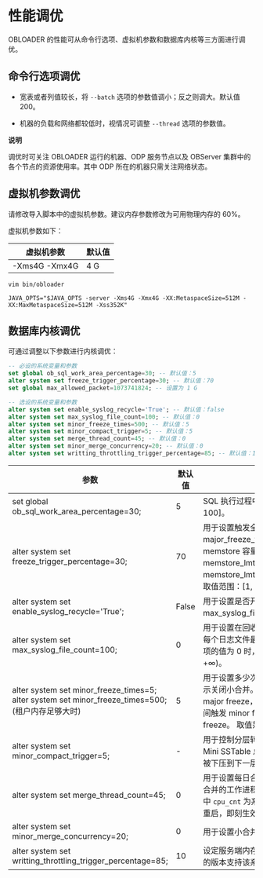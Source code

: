 性能调优 
=========================

OBLOADER 的性能可从命令行选项、虚拟机参数和数据库内核等三方面进行调优。

命令行选项调优 
----------------------------

* 宽表或者列值较长，将 `--batch` 选项的参数值调小；反之则调大。默认值 200。

  

* 机器的负载和网络都较低时，视情况可调整 `--thread` 选项的参数值。

  



**说明**



调优时可关注 OBLOADER 运行的机器、ODP 服务节点以及 OBServer 集群中的各个节点的资源使用率。其中 ODP 所在的机器只需关注网络状态。

虚拟机参数调优 
----------------------------

请修改导入脚本中的虚拟机参数。建议内存参数修改为可用物理内存的 60%。

虚拟机参数如下：


|   **虚拟机参数**   | **默认值** |
|---------------|---------|
| -Xms4G -Xmx4G | 4 G     |



```shell
vim bin/obloader

JAVA_OPTS="$JAVA_OPTS -server -Xms4G -Xmx4G -XX:MetaspaceSize=512M -XX:MaxMetaspaceSize=512M -Xss352K"
```



数据库内核调优 
----------------------------

可通过调整以下参数进行内核调优：

```sql
-- 必设的系统变量和参数
set global ob_sql_work_area_percentage=30; -- 默认值：5
alter system set freeze_trigger_percentage=30; -- 默认值：70
set global max_allowed_packet=1073741824; -- 设置为 1 G

-- 选设的系统变量和参数
alter system set enable_syslog_recycle='True'; -- 默认值：false
alter system set max_syslog_file_count=100; -- 默认值：0
alter system set minor_freeze_times=500; -- 默认值：5
alter system set minor_compact_trigger=5; -- 默认值：5
alter system set merge_thread_count=45; -- 默认值：0
alter system set minor_merge_concurrency=20; -- 默认值：0
alter system set writting_throttling_trigger_percentage=85; -- 默认值：10
```



|                                                   **参数**                                                   | **默认值** |                                                                                                                                 **说明**                                                                                                                                 |
|------------------------------------------------------------------------------------------------------------|---------|------------------------------------------------------------------------------------------------------------------------------------------------------------------------------------------------------------------------------------------------------------------------|
| set global ob_sql_work_area_percentage=30;                                                                 | 5       | SQL 执行过程中的内存占用百分比。 取值范围：\[0, 100\]。                                                                                                                                                                                                                    |
| alter system set freeze_trigger_percentage=30;                                                             | 70      | 用于设置触发全局冻结的租户使用内存阈值。 major_freeze_trigger_percent=major_freeze 触发阈值 / memstore 容量 其中 memstore 容量是通过配置项 memstore_lmt_percent 计算所得。 计算公式：memstore_lmt_percent=memstore_limit/min_memory。 取值范围：\[1, 99\]。 |
| alter system set enable_syslog_recycle='True';                                                             | False   | 用于设置是否开启回收系统日志的功能。 配合 max_syslog_file_count 生效，用于回收旧的日志文件。                                                                                                                                                                                             |
| alter system set max_syslog_file_count=100;                                                                | 0       | 用于设置在回收日志文件之前可以容纳的日志文件数量。 每个日志文件最多可占用 256 MB 的磁盘空间。 当该配置项的值为 0 时，不会删除任何日志文件。 取值范围：\[0, +∞)。                                                                                                                                            |
| alter system set minor_freeze_times=5; alter system set minor_freeze_times=500; (租户内存足够大时) | 5       | 用于设置多少次小合并触发一次全局合并。值为 0 时，表示关闭小合并。 内存超过预设限制会触发 minor freeze 或 major freeze，该参数指在连续两次触发 major freeze 之间触发 minor freeze 的次数。0 表示禁止自动触发 minor freeze。 取值范围：\[0, 65536)。                                                                   |
| alter system set minor_compact_trigger=5;                                                                  | -       | 用于控制分层转储触发向下一层下压的阈值。 当该层的 Mini SSTable 总数达到设定的阈值时，所有 SSTable 都会被下压到下一层，组成新的 Minor SSTable。                                                                                                                                                             |
| alter system set merge_thread_count=45;                                                                    | 0       | 用于设置每日合并工作的线程数。 该配置项的值为 `0` 时，合并的工作进程数的计算方式为 `min{10,cpu_cnt*0.3}`，其中 `cpu_cnt` 为系统 CPU 的数量。 修改动态参数后，无需重启，即刻生效。 取值范围：\[0, 256\]。                                                                                       |
| alter system set minor_merge_concurrency=20;                                                               | 0       | 用于设置小合并时的并发线程数。 取值范围：\[0, 64\]。                                                                                                                                                                                                                                        |
| alter system set writting_throttling_trigger_percentage=85;                                                | 10      | 设定服务端内存限流阈值。 **注意**  OBServer 2.2.30 及之后的版本支持该系统参数，因此要求工具拥有防导爆能力。                                                                                                                                                                      |


